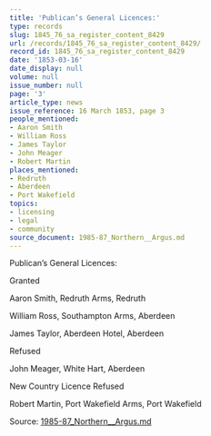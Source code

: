 ```yaml
---
title: 'Publican’s General Licences:'
type: records
slug: 1845_76_sa_register_content_8429
url: /records/1845_76_sa_register_content_8429/
record_id: 1845_76_sa_register_content_8429
date: '1853-03-16'
date_display: null
volume: null
issue_number: null
page: '3'
article_type: news
issue_reference: 16 March 1853, page 3
people_mentioned:
- Aaron Smith
- William Ross
- James Taylor
- John Meager
- Robert Martin
places_mentioned:
- Redruth
- Aberdeen
- Port Wakefield
topics:
- licensing
- legal
- community
source_document: 1985-87_Northern__Argus.md
---
```


Publican’s General Licences:

Granted

Aaron Smith, Redruth Arms, Redruth

William Ross, Southampton Arms, Aberdeen

James Taylor, Aberdeen Hotel, Aberdeen

Refused

John Meager, White Hart, Aberdeen

New Country Licence Refused

Robert Martin, Port Wakefield Arms, Port Wakefield


Source: [1985-87_Northern__Argus.md](/downloads/markdown/1985-87_Northern__Argus.md)
